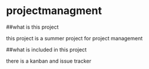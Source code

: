 # projectmanagment

##what is this project

this project is a summer project for project management 

##what is included in this project

there is a kanban and issue tracker

